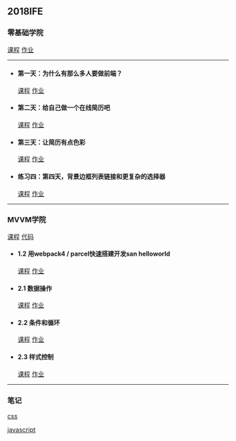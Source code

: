 ## 2018IFE

### 零基础学院

<a href="http://ife.baidu.com/college/detail/id/5" target="_blank">课程</a> <a href="https://github.com/AnsonZnl/2018IFE" target="_blank">作业</a>

--------------------------
* #### 第一天：为什么有那么多人要做前端？
    <a href="http://ife.baidu.com/course/detail/id/28" target="_blank">课程</a> <a href="https://zhangningle.gitee.io/ife/basis/001.html" target="_blank">作业</a>

* #### 第二天：给自己做一个在线简历吧
    <a href="http://ife.baidu.com/course/detail/id/36" target="_blank">课程</a> <a href="https://zhangningle.gitee.io/ife/basis/002.html" target="_blank">作业</a>

* #### 第三天：让简历有点色彩
    <a href="http://ife.baidu.com/course/detail/id/37" target="_blank">课程</a> <a href="https://zhangningle.gitee.io/ife/basis/003-让简历有点颜色.html" target="_blank">作业</a>

* #### 练习四：第四天，背景边框列表链接和更复杂的选择器
    <a href="http://ife.baidu.com/course/detail/id/38" target="_blank">课程</a> <a href="https://zhangningle.gitee.io/ife/basis/003-让简历有点颜色.html" target="_blank">作业</a>

--------------------------

### MVVM学院

<a href="http://ife.baidu.com/college/detail/id/6" target="_blank">课程</a> [代码](https://github.com/xclazy/2018IFE/tree/master/mvvm)

* #### 1.2 用webpack4 / parcel快速搭建开发san helloworld

  <a href="http://ife.baidu.com/course/detail/id/2" target="_blank">课程</a> <a href="https://xclazy.github.io/2018IFE/mvvm/1/dist/" target="_blank">作业</a>

* #### 2.1 数据操作

  <a href="http://ife.baidu.com/course/detail/id/4" target="_blank">课程</a> <a href="https://xclazy.github.io/2018IFE/mvvm/2/dist/#/2_1" target="_blank">作业</a>

* #### 2.2 条件和循环

  <a href="http://ife.baidu.com/course/detail/id/5" target="_blank">课程</a> <a href="https://xclazy.github.io/2018IFE/mvvm/2/dist/#/2_2" target="_blank">作业</a>

* #### 2.3 样式控制

  <a href="http://ife.baidu.com/course/detail/id/8" target="_blank">课程</a> <a href="https://xclazy.github.io/2018IFE/mvvm/2/dist/#/2_3" target="_blank">作业</a>

--------------------------

### 笔记

<a href="https://github.com/xclazy/2018IFE/blob/master/note/css.md" target="_blank">css</a>

<a href="https://github.com/xclazy/2018IFE/blob/master/note/js.md" target="_blank">javascript</a>

